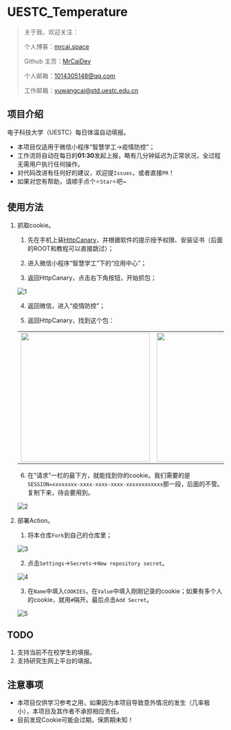 # UESTC_Temperature

> 关于我，欢迎关注：
>
> 个人博客：[mrcai.space](https://mrcai.space)
>
> Github 主页：[MrCaiDev](https://github.com/MrCaiDev)
>
> 个人邮箱：1014305148@qq.com
>
> 工作邮箱：yuwangcai@std.uestc.edu.cn

## 项目介绍

电子科技大学（UESTC）每日体温自动填报。

- 本项目仅适用于微信小程序“智慧学工->疫情防控”；
- 工作流将自动在每日的**01:30**发起上报，略有几分钟延迟为正常状况，全过程无需用户执行任何操作。
- 对代码改进有任何好的建议，欢迎提`Issues`，或者直接`PR`！
- 如果对您有帮助，请顺手点个⭐`Star`⭐吧~

## 使用方法

1. 抓取cookie。

   1. 先在手机上装[HttpCanary](http://a.downxy.com/anzhuo/httpcanary3.3.6_anfensi.com.apk)，并根据软件的提示授予权限、安装证书（后面的ROOT和教程可以直接跳过）；

   2. 进入微信小程序“智慧学工”下的“应用中心”；

   3. 返回HttpCanary，点击右下角按钮，开始抓包；

     ![1](https://raw.githubusercontent.com/MrCaiDev/uestc_temperature/master/images/2021-11-10-13-41-58.png)

   4. 返回微信，进入“疫情防控”；

   5. 返回HttpCanary，找到这个包：

     <table><tr>
     <td><img src="https://raw.githubusercontent.com/MrCaiDev/uestc_temperature/master/images/2021-11-10-13-44-16.png" width=300 border=0></td>
     <td><img src="https://raw.githubusercontent.com/MrCaiDev/uestc_temperature/master/images/2021-11-10-13-45-14.png" width=300 border=0></td>
     </tr></table>

   6. 在“请求”一栏的最下方，就能找到你的cookie。我们需要的是`SESSION=xxxxxxxx-xxxx-xxxx-xxxx-xxxxxxxxxxxx`那一段，后面的不管。复制下来，待会要用到。

     ![2](https://raw.githubusercontent.com/MrCaiDev/uestc_temperature/master/images/2021-11-10-13-46-00.png)

2. 部署Action。

   1. 将本仓库`Fork`到自己的仓库里；

     ![3](https://raw.githubusercontent.com/MrCaiDev/uestc_temperature/master/images/1.png)

   2. 点击`Settings`→`Secrets`→`New repository secret`。

     ![4](https://raw.githubusercontent.com/MrCaiDev/uestc_temperature/master/images/2.png)

   3. 在`Name`中填入`COOKIES`，在`Value`中填入刚刚记录的cookie；如果有多个人的cookie，就用`#`隔开。最后点击`Add Secret`。

     ![5](https://raw.githubusercontent.com/MrCaiDev/uestc_temperature/master/images/3.png)

## TODO

1. 支持当前不在校学生的填报。
2. 支持研究生网上平台的填报。

## 注意事项

- 本项目仅供学习参考之用，如果因为本项目导致意外情况的发生（几率极小），本项目及其作者不承担相应责任。
- 目前发现Cookie可能会过期，保质期未知！
